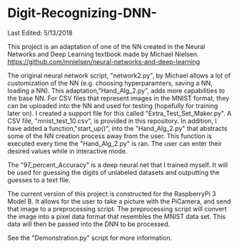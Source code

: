 # Digit-Recognizing-DNN-

Last Edited: 5/13/2018

This project is an adaptation of one of the NN created in the Neural Networks and Deep Learning textbook made by Michael Nielsen.
https://github.com/mnielsen/neural-networks-and-deep-learning

The original neural network script, "network2.py", by Michael allows a lot of customization of the NN (e.g. choosing hyperparamters, saving a NN, loading a NN). This adaptation,"Hand_Alg_2.py", adds more capabilities to the base NN. For CSV files that represent images in the MNIST format, they can be uploaded into the NN and used for testing (hopefully for training later on). I created a support file for this called "Extra_Test_Set_Maker.py". A CSV file, "mnist_test_10.csv", is provided in this repository. In addition, I have added a function,"start_up()", into the "Hand_Alg_2.py" that abstracts some of the NN creation process away from the user. This function is executed every time the "Hand_Alg_2.py" is ran. The user can enter their desired values while in interactive mode.

The "97_percent_Accuracy" is a deep neural net that I trained myself. It will be used for guessing the digits of unlabeled datasets and outputting the guesses to a text file.

The current version of this project is constructed for the RaspberryPi 3 Model B. It allows for the user to take a picture with the
PiCamera, and send that image to a preprocessing script. The preprocessing script will convert the image into a pixel data format
that resembles the MNIST data set. This data will then be passed into the DNN to be processed.

See the "Demonstration.py" script for more information.
